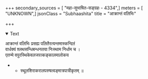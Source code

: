 +++
secondary_sources = [ "महा-सुभाषित-सङ्ग्रहः - 4334",]
meters = [ "UNKNOWN",]
jsonClass = "Subhaashita"
title = "आक्रान्तं वलिभिः"

+++

<details open><summary>Text</summary>

आक्रान्तं वलिभिः प्रसह्य पलितैरत्यन्तमास्कन्दितं  
वार्धक्यं श्लथसन्धिबन्धनतया निःस्थाम निर्धाम च ।  
एतन्मे वपुरस्थिकेवलजरत्कङ्कालमालोकय  
- - स्थूलशिराकरालपरुषत्वङ्मात्रपात्रीकृतम् ॥
</details>
